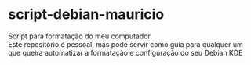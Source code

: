# script-debian-mauricio
Script para formatação do meu computador.  
Este repositório é pessoal, mas pode servir como guia para qualquer um que queira automatizar a formatação e configuração do seu Debian KDE
